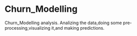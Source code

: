 # Churn_Modelling
Churn_Modelling analysis.
Analizing the data,doing some pre-processing,visualizing it,and making predictions.
